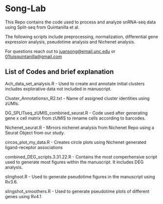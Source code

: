 # Song-Lab
This Repo contains the code used to process and analyze snRNA-seq data using Split-seq from Quintanilla et al.

The following scripts include preprocessing, normalization, differential gene expression analysis, pseudotime analysis and Nichenet analysis.

For questions reach out to juansong@email.unc.edu or 01luisquintanilla@gmail.com

## List of Codes and brief explanation

Ach_data_set_analysis.R - Used to create and annotate initial clusters includes explorative data not included in manuscript.

Cluster_Annotationsn_R2.txt - Name of assigned cluster identities using zUMIs.

DG_SPLITseq_zUMIS_combined_seurat.R - Code used after generating gene x cell matrix from zUMIS to rename cells according to barcodes.

Nichenet_seurat.R - Mirrors nichenet analysis from Nichenet Repo using a Seurat Object from our study.

circos_plot_my_data.R - Creates circle plots using Nichenet generated ligand-receptor associations

combined_DEG_scripts.3.31.22.R - Contains the most comperhensive script used to generate most figures within the manuscript. It includes DEG analysis.

slinghsot.R - Used to generate pseudotime figures in the manuscript using Rv3.6.

slingshot_smoothers.R - Used to generate pseudotime plots of different genes using Rv4.1
